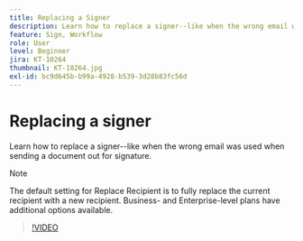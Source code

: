 ```yaml
---
title: Replacing a Signer
description: Learn how to replace a signer--like when the wrong email was used when sending a document out for signature
feature: Sign, Workflow
role: User
level: Beginner
jira: KT-10264
thumbnail: KT-10264.jpg
exl-id: bc9d645b-b99a-4928-b539-3d28b83fc56d
---
```

# Replacing a signer

Learn how to replace a signer--like when the wrong email was used when sending a document out for signature.

>[!NOTE]
>
>The default setting for Replace Recipient is to fully replace the current recipient with a new recipient. Business- and Enterprise-level plans have additional options available.

>[!VIDEO](https://video.tv.adobe.com/v/342340?quality=12&learn=on&hidetitle=true)
